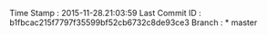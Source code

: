Time Stamp : 2015-11-28.21:03:59
Last Commit ID : b1fbcac215f7797f35599bf52cb6732c8de93ce3
Branch : * master
